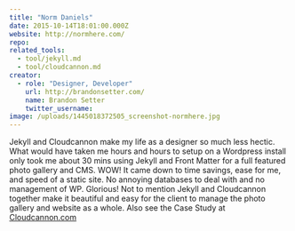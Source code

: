 ```yaml
---
title: "Norm Daniels"
date: 2015-10-14T18:01:00.000Z
website: http://normhere.com/
repo:
related_tools:
  - tool/jekyll.md
  - tool/cloudcannon.md
creator:
  - role: "Designer, Developer"
    url: http://brandonsetter.com/
    name: Brandon Setter
    twitter_username:
image: /uploads/1445018372505_screenshot-normhere.jpg
---
```

Jekyll and Cloudcannon make my life as a designer so much less hectic. What would have taken me hours and hours to setup on a Wordpress install only took me about 30 mins using Jekyll and Front Matter for a full featured photo gallery and CMS. WOW! It came down to time savings, ease for me, and speed of a static site. No annoying databases to deal with and no management of WP. Glorious! Not to mention Jekyll and Cloudcannon together make it beautiful and easy for the client to manage the photo gallery and website as a whole. Also see the Case Study at [Cloudcannon.com](http://cloudcannon.com/customers/brandon-setter/)

